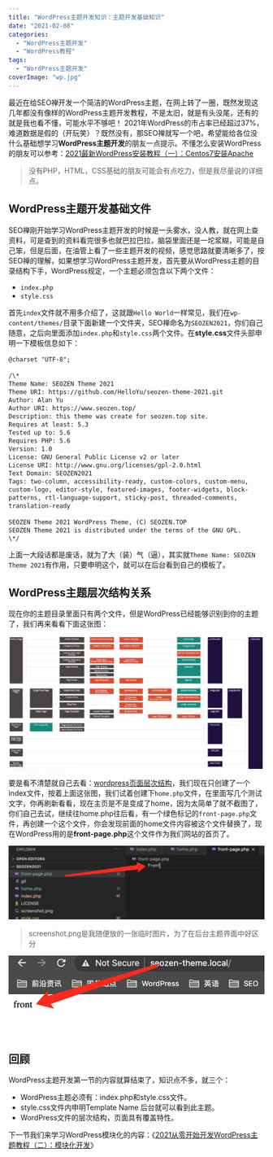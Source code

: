 ```yaml
---
title: "WordPress主题开发知识：主题开发基础知识"
date: "2021-02-08"
categories: 
  - "WordPress主题开发"
  - "WordPress教程"
tags: 
  - "WordPress主题开发"
coverImage: "wp.jpg"
---
```


最近在给SEO禅开发一个简洁的WordPress主题，在网上转了一圈，既然发现这几年都没有像样的WordPress主题开发教程，不是太旧，就是有头没尾，还有的就是我也看不懂，可能水平不够吧！ 2021年WordPress的市占率已经超过37%，难道数据是假的（开玩笑）？既然没有，那SEO禅就写一个吧，希望能给各位没什么基础想学习**WordPress主题开发**的朋友一点提示。不懂怎么安装WordPress的朋友可以参考：[2021最新WordPress安装教程（一）：Centos7安装Apache](https://www.seozen.top/wordpress-apache-setup-2021.html "2021最新WordPress安装教程（一）：Centos7安装Apache")

> 没有PHP，HTML，CSS基础的朋友可能会有点吃力，但是我尽量说的详细点。

## WordPress主题开发基础文件

SEO禅刚开始学习WordPress主题开发的时候是一头雾水，没人教，就在网上查资料，可是查到的资料看完很多也就巴拉巴拉，脑袋里面还是一坨浆糊，可能是自己笨，但是后面，在油管上看了一些主题开发的视频，感觉思路就要清晰多了，按SEO禅的理解，如果想学习WordPress主题开发，首先要从WordPress主题的目录结构下手，WordPress规定，一个主题必须包含以下两个文件：

- `index.php`
- `style.css`

首先`index`文件就不用多介绍了，这就跟`Hello World`一样常见，我们在`wp-content/themes/`目录下面新建一个文件夹，SEO禅命名为`SEOZEN2021`，你们自己随意，之后向里面添加`index.php`和`style.css`两个文件。在**style.css**文件头部申明一下模板信息如下：
```
@charset "UTF-8";

/\*
Theme Name: SEOZEN Theme 2021
Theme URI: https://github.com/HelloYu/seozen-theme-2021.git
Author: Alan Yu
Author URI: https://www.seozen.top/
Description: this theme was create for seozen.top site.
Requires at least: 5.3
Tested up to: 5.6
Requires PHP: 5.6
Version: 1.0
License: GNU General Public License v2 or later
License URI: http://www.gnu.org/licenses/gpl-2.0.html
Text Domain: SEOZEN2021
Tags: two-column, accessibility-ready, custom-colors, custom-menu, custom-logo, editor-style, featured-images, footer-widgets, block-patterns, rtl-language-support, sticky-post, threaded-comments, translation-ready

SEOZEN Theme 2021 WordPress Theme, (C) SEOZEN.TOP
SEOZEN Theme 2021 is distributed under the terms of the GNU GPL.
\*/
```
上面一大段话都是废话，就为了大（装）气（逼），其实就`Theme Name: SEOZEN Theme 2021`有作用，只要申明这个，就可以在后台看到自己的模板了。

## WordPress主题层次结构关系

现在你的主题目录里面只有两个文件，但是WordPress已经能够识别到你的主题了，我们再来看看下面这张图：

![WordPress主题开发层次结构](images/hierachy-1024x531.jpg)

要是看不清楚就自己去看：[wordpress页面层次结构](https://wphierarchy.com/)，我们现在只创建了一个index文件，按着上面这张图，我们试着创建下`home.php`文件，在里面写几个测试文字，你再刷新看看，现在主页是不是变成了home，因为太简单了就不截图了，你们自己去试，继续往home.php往后看，有一个绿色标记的`front-page.php`文件，再创建一个这个文件，你会发现前面的home文件内容被这个文件替换了，现在WordPress用的是**front-page.php**这个文件作为我们网站的首页了。

![front-page页面重载](images/front-page页面重载-1024x296.png)

> screenshot.png是我随便放的一张临时图片，为了在后台主题界面中好区分

![WordPress主题开发页面继承关系](images/页面继承关系.png)

## 回顾

WordPress主题开发第一节的内容就算结束了，知识点不多，就三个：

- WordPress主题必须有：index.php和style.css文件。
- style.css文件内申明Template Name 后台就可以看到此主题。
- WordPress文件的层次结构，页面具有覆盖特性。

下一节我们来学习WordPress模块化的内容：《[2021从零开始开发WordPress主题教程（二）：模块化开发](https://www.seozen.top/wordpress-theme-development-modularization.html)》
